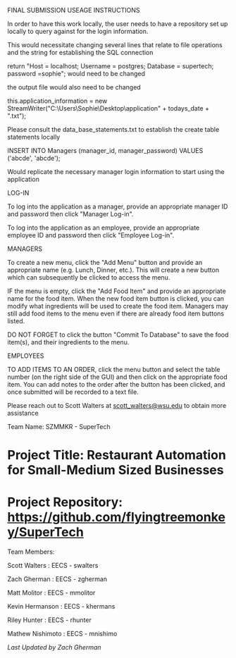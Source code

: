 FINAL SUBMISSION USEAGE INSTRUCTIONS

In order to have this work locally, the user needs to have a repository set up locally to query against for the login information.

This would necessitate changing several lines that relate to file operations and the string for establishing the SQL connection

 return "Host = localhost; Username = postgres; Database = supertech; password =sophie";
 would need to be changed
 
 the output file would also need to be changed
 
 this.application_information = new StreamWriter("C:\\Users\\Sophie\\Desktop\\application" + todays_date + ".txt");
 
 Please consult the data_base_statements.txt to establish the create table statements locally
 
 INSERT INTO Managers (manager_id, manager_password) VALUES ('abcde', 'abcde'); 
 
 Would replicate the necessary manager login information to start using the application
 
 LOG-IN
 
 To log into the application as a manager, provide an appropriate manager ID and password then click "Manager Log-in".
 
 To log into the application as an employee, provide an appropriate employee ID and password then click "Employee Log-in".
 
 MANAGERS
 
 To create a new menu, click the "Add Menu" button and provide an appropriate name (e.g. Lunch, Dinner, etc.). This will create a new button which can subsequently be clicked to access the menu. 
 
 IF the menu is empty, click the "Add Food Item" and provide an appropriate name for the food item. When the new food item button is clicked, you can modify what ingredients will be used to create the food item. Managers may still add food items to the menu even if there are already food item buttons listed.
 
 DO NOT FORGET to click the button "Commit To Database" to save the food item(s), and their ingredients to the menu.
 
 EMPLOYEES
 
 TO ADD ITEMS TO AN ORDER, click the menu button and select the table number (on the right side of the GUI) and then click on the appropriate food item. You can add notes to the order after the button has been clicked, and once submitted will be recorded to a text file.
 
 
 Please reach out to Scott Walters at scott_walters@wsu.edu to obtain more assistance
 
 



Team Name: SZMMKR - SuperTech
# Project Title: Restaurant Automation for Small-Medium Sized Businesses
# Project Repository: https://github.com/flyingtreemonkey/SuperTech

Team Members: 

  Scott Walters : EECS - swalters
  
  Zach Gherman : EECS - zgherman
  
  Matt Molitor : EECS - mmolitor
  
  Kevin Hermanson : EECS - khermans
  
  Riley Hunter : EECS - rhunter
  
  Mathew Nishimoto : EECS - mnishimo
  











*Last Updated by Zach Gherman*
